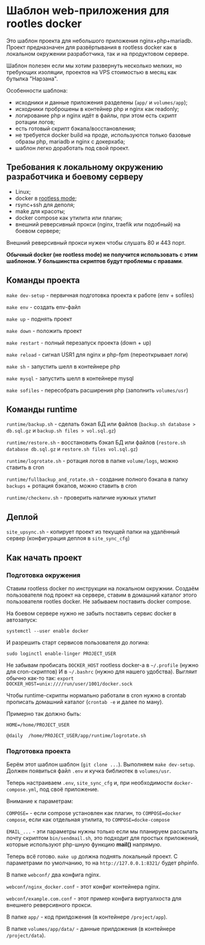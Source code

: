 # Шаблон web-приложения для rootles docker

Это шаблон проекта для небольшого приложения nginx+php+mariadb. Проект предназначен для развёртывания в rootless docker как в локальном окружении разработчика, так и на продуктовом сервере.

Шаблон полезен если мы хотим развернуть несколько мелких, но требующих изоляции, проектов на VPS стоимостью в месяц как бутылка "Нарзана".

Особенности шаблона:

 - исходники и данные приложения разделены (`app/` и `volumes/app`);
 - исходники проброшены в контейнер php и nginx как readonly;
 - логирование php и nginx идёт в файлы, при этом есть скрипт ротации логов;
 - есть готовый скрипт бэкапа/восстановления;
 - не требуется docker build на проде, используются только базовые образы php, mariadb и nginx с докерхаба;
 - шаблон легко доработать под свой проект.

## Требования к локальному окружению разработчика и боевому серверу

 - Linux;
 - docker в [rootless mode](https://docs.docker.com/engine/security/rootless/);
 - rsync+ssh для деполя;
 - make для красоты;
 - docker compose как утилита или плагин;
 - внешний реверсивный прокси (nginx, traefik или подобный) на боевом сервере;

Внешний реверсивный прокси нужен чтобы слушать 80 и 443 порт.

**Обычный docker (не rootless mode) не получится использовать с этим шаблоном. У большинства скриптов будут проблемы с правами**.

## Команды проекта

`make dev-setup` - первичная подготовка проекта к работе (env + sofiles)

`make env` - создать env-файл

`make up` - поднять проект

`make down` - положить проект

`make restart` - полный перезапуск проекта (down + up)

`make reload` - сигнал USR1 для nginx и php-fpm (переоткрывает логи)

`make sh` - запустить шелл в контейнере php

`make mysql` - запустить шелл в контейнере mysql

`make sofiles` - пересобрать расширения php (заполнить `volumes/usr`)

## Команды runtime

`runtime/backup.sh` - сделать бэкап БД или файлов (`backup.sh database > db.sql.gz` и `backup.sh files > vol.sql.gz`)

`runtime/restore.sh` - восстановить бэкап БД или файлов (`restore.sh database db.sql.gz` и `restore.sh files vol.sql.gz`)

`runtime/logrotate.sh` - ротация логов в папке `volume/logs`, можно ставить в cron

`runtime/fullbackup_and_rotate.sh` - создание полного бэкапа в папку `backups` + ротация бэкапов, можно ставить в cron

`runtime/checkenv.sh` - проверить наличие нужных утилит

## Деплой

`site_upsync.sh` - копирует проект из текущей папки на удалённый сервер (конфигурация деплоя в `site_sync_cfg`)

## Как начать проект

### Подготовка окружения

Ставим rootless docker по инструкции на локальном окружнии. Создаём пользователя под проект на сервере, ставим в домашний каталог этого пользователя rootles docker. Не забываем поставить docker compose.

На боевом сервере нужно не забыть поставить сервис docker в автозапуск:

```
systemctl --user enable docker
```

И разрешить старт сервисов пользователя до логина:

```
sudo loginctl enable-linger PROJECT_USER
```

Не забывам пробисать `DOCKER_HOST` rootless docker-а в `~/.profile` (нужно для cron-скриптов) И в `~/.bashrc` (нужно для нашего удобства). Выгляит обычно как-то так: `export DOCKER_HOST=unix:////run/user/1001/docker.sock`

Чтобы runtime-скрипты нормально работали в cron нужно в crontab прописать домашний каталог (`crontab -e` и далее по ману).

Примерно так должно быть:

```
HOME=/home/PROJECT_USER

@daily  /home/PROJECT_USER/app/runtime/logrotate.sh
```

### Подготовка проекта

Берём этот шаблон шаблон (`git clone ...`). Выполняем `make dev-setup`. Должен появиться файл `.env` и кучка библиотек в `volumes/usr`.

Теперь настраиваем `.env`, `site_sync_cfg` и, при необходимости `docker-compose.yml`, под своё приложение.

Внимание к параметрам:

`COMPOSE=` - если compose установлен как плагин, то `COMPOSE=docker compose`, если как отдельная утилита, то `COMPOSE=docke-compose`

`EMAIL_...` - эти параметры нужны только если мы планируем рассылать почту скриптом `bin/sendmail.sh`, это подходит для простых приложений, которые используют php-шную функцию **mail()** напрямую.

Теперь всё готово. `make up` должна поднять локальный проект. C параметрами по умолчанию, то на `http://127.0.0.1:8321/` будет phpinfo.

В папке `webconf/` два конфига nginx.

`webconf/nginx_docker.conf` - этот конфиг контейнера nginx.

`webconf/example.com.conf` - этот пример конфига виртуалхоста для внешнего реверсивного прокси.

В папке `app/` - код прилдожения (в контейнере `/project/app`).

В папке `volumes/app/data/` - данные прилдожения (в контейнере `/project/data`).
